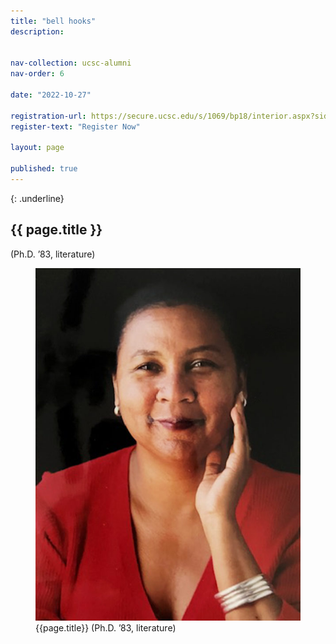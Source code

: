 ```yaml
---
title: "bell hooks"
description: 


nav-collection: ucsc-alumni
nav-order: 6

date: "2022-10-27"

registration-url: https://secure.ucsc.edu/s/1069/bp18/interior.aspx?sid=1069&gid=1001&pgid=4264&cid=9188
register-text: "Register Now"

layout: page

published: true
---
```


{: .underline}
## {{ page.title }} 
(Ph.D. ’83, literature)

<figure class="img-50">
    <img src="images/bell-hooks.jpg" alt="Mark Phillips">
    <figcaption>
        <div class="caption-title">{{page.title}} (Ph.D. ’83, literature)</div>
    </figcaption>
</figure>
